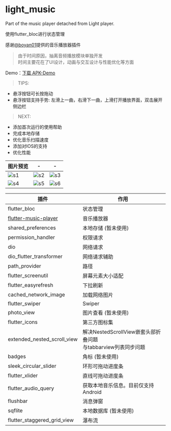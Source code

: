 # light_music

Part of the music player detached from Light player.

使用flutter_bloc进行状态管理

感谢[@boyan01](https://github.com/boyan01)提供的音乐播放器插件

>由于时间原因，抽离音频播放模块单独开发  
>时间主要花在了UI设计，动画与交互设计与性能优化等方面  

Demo：[下载 APK-Demo](preview/light_music.apk)

>TIPS:

* 悬浮按钮可长按拖动
* 悬浮按钮支持手势: 左滑上一曲，右滑下一曲，上滑打开播放界面，双击展开侧边栏

>NEXT:

* 添加首次运行的使用帮助
* 完成本地存储
* 优化音乐扫描速度
* 添加对IOS的支持
* 优化性能

图片预览 | - | - |
-|-|-
![s1](preview/s1.png)|![s2](preview/s2.png)|![s3](preview/s3.png)
![s4](preview/s4.png)|![s5](preview/s5.png)|![s6](preview/s6.png)

插件 | 作用 |
-----|-----
flutter_bloc|状态管理
[flutter-music-player](https://github.com/boyan01/flutter-music-player)|音乐播放器
shared_preferences|本地存储 (暂未使用)
permission_handler|权限请求
dio|网络请求
dio_flutter_transformer|网络请求辅助
path_provider|路径
flutter_screenutil|屏幕元素大小适配
flutter_easyrefresh|下拉刷新
cached_network_image|加载网络图片
flutter_swiper|Swiper
photo_view|图片查看 (暂未使用)
flutter_icons|第三方图标集
extended_nested_scroll_view|解决NestedScrollView嵌套头部折叠问题</br>与tabbarview列表同步问题
badges|角标 (暂未使用)
sleek_circular_slider|环形可拖动进度条
flutter_xlider|直线可拖动进度条
flutter_audio_query|获取本地音乐信息。目前仅支持Android
flushbar|消息弹窗
sqflite|本地数据库 (暂未使用)
flutter_staggered_grid_view|瀑布流

